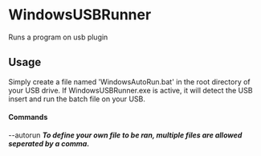 # WindowsUSBRunner
 Runs a program on usb plugin

## Usage
 Simply create a file named 'WindowsAutoRun.bat' in the root directory of your USB drive.
 If WindowsUSBRunner.exe is active, it will detect the USB insert and run the batch file on your USB.

#### Commands
 --autorun <file> ***To define your own file to be ran, multiple files are allowed seperated by a comma.***
